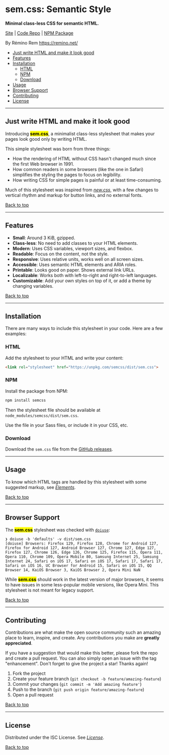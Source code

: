 # sem.css: Semantic Style

**Minimal class-less CSS for semantic HTML.**

[Site](https://remino.net/semcss/)
| [Code Repo](https://github.com/remino/semcss)
| [NPM Package](https://www.npmjs.com/package/semcss)

By Rémino Rem <https://remino.net/>

- [Just write HTML and make it look good](#just-write-html-and-make-it-look-good)
- [Features](#features)
- [Installation](#installation)
	- [HTML](#html)
	- [NPM](#npm)
	- [Download](#download)
- [Usage](#usage)
- [Browser Support](#browser-support)
- [Contributing](#contributing)
- [License](#license)

---

## Just write HTML and make it look good

Introducing **<mark>sem.css</mark>**, a minimalist class-less stylesheet that makes your pages look good only by writing HTML.

This simple stylesheet was born from three things:

- How the rendering of HTML without CSS hasn't changed much since the first Web browser in 1991.
- How common readers in some browsers (like the one in Safari) simplifies the styling the pages to focus on legibility.
- How writing CSS for simple pages is painful or at least time-consuming.

Much of this stylesheet was inspired from [_new.css_](https://newcss.net/), with a few changes to vertical rhythm and markup for button links, and no external fonts.

[Back to top](#)

---

## Features

- **Small**: Around 3 KiB, gzipped.
- **Class-less**: No need to add classes to your HTML elements.
- **Modern**: Uses CSS variables, viewport sizes, and flexbox.
- **Readable**: Focus on the content, not the style.
- **Responsive**: Uses relative units, works well on all screen sizes.
- **Accessible**: Uses semantic HTML elements and ARIA roles.
- **Printable**: Looks good on paper. Shows external link URLs.
- **Localizable**: Works both with left-to-right and right-to-left languages.
- **Customizable**: Add your own styles on top of it, or add a theme by changing variables.

[Back to top](#)

---

## Installation

There are many ways to include this stylesheet in your code. Here are a few examples:

### HTML

Add the stylesheet to your HTML and write your content:

```html
<link rel="stylesheet" href="https://unpkg.com/semcss/dist/sem.css">
```

### NPM

Install the package from NPM:

```bash
npm install semcss
```

Then the stylesheet file should be available at `node_modules/semcss/dist/sem.css`.

Use the file in your Sass files, or include it in your CSS, etc.

### Download

Download the `sem.css` file from the [GitHub releases](https://github.com/remino/semcss/releases).

---

## Usage

To know which HTML tags are handled by this stylesheet with some suggested markup, see _[Elements](https://remino.net/semcss/elements/)_.

[Back to top](#)

---

## Browser Support

The **<mark>sem.css</mark>** stylesheet was checked with [`doiuse`](https://www.npmjs.com/package/doiuse):

```
❯ doiuse -b 'defaults' -v dist/sem.css
[doiuse] Browsers: Firefox 129, Firefox 128, Chrome for Android 127, Firefox for Android 127, Android Browser 127, Chrome 127, Edge 127, Firefox 127, Chrome 126, Edge 126, Chrome 125, Firefox 115, Opera 111, Opera 110, Chrome 109, Opera Mobile 80, Samsung Internet 25, Samsung Internet 24, Safari on iOS 17, Safari on iOS 17, Safari 17, Safari 17, Safari on iOS 16, UC Browser for Android 15, Safari on iOS 15, QQ Browser 14, KaiOS Browser 3, KaiOS Browser 2, Opera Mini NaN
```

While **<mark>sem.css</mark>** should work in the latest version of major browsers, it seems to have issues in some less-popular mobile versions, like Opera Mini. This stylesheet is not meant for legacy support.

[Back to top](#)

---

## Contributing

Contributions are what make the open source community such an amazing place to learn, inspire, and create. Any contributions you make are **greatly appreciated**.

If you have a suggestion that would make this better, please fork the repo and create a pull request. You can also simply open an issue with the tag "enhancement".
Don't forget to give the project a star! Thanks again!

1. Fork the project
2. Create your feature branch (`git checkout -b feature/amazing-feature`)
3. Commit your changes (`git commit -m 'Add amazing feature'`)
4. Push to the branch (`git push origin feature/amazing-feature`)
5. Open a pull request

[Back to top](#)

---

## License

Distributed under the ISC License. See _[License](https://remino.net/semcss/license/)_.

[Back to top](#)

